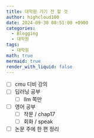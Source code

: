 ```yaml
---
title: 대학원 가기 전 할 것
author: highcloud100
date: 2024-09-30 08:51:00 +0900
categories:
  - Blogging
  - 대학원
tags:
  - 대학원
math: true
mermaid: true
render_with_liquid: false
---
```


- [ ] cmu 디비 강의
- [ ] 딥러닝 공부
	- [ ] llm 쪽만  
- [ ] 영어 공부
	- [ ] 작문 / chap17
	- [ ] 회화 / speak 
- [ ] 논문 주에 한 편 정리 